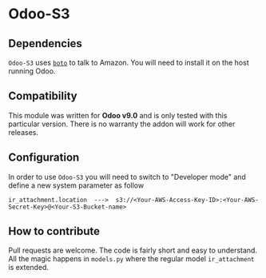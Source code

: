 # Odoo-S3

## Dependencies
`Odoo-S3` uses [`boto`](https://github.com/boto/boto) to talk to Amazon. You will need to install it on the host running Odoo.

## Compatibility
This module was written for **Odoo v9.0** and is only tested with this particular version. There is no warranty the addon
will work for other releases.

## Configuration
In order to use `Odoo-S3` you will need to switch to "Developer mode" and define a new system parameter as follow

```
ir_attachment.location  --->  s3://<Your-AWS-Access-Key-ID>:<Your-AWS-Secret-Key>@<Your-S3-Bucket-name>

```

## How to contribute
Pull requests are welcome. The code is fairly short and easy to understand. All the magic happens in `models.py` where the regular model `ir_attachment` is extended.
